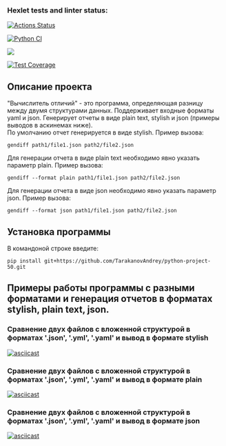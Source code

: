 ### Hexlet tests and linter status:
[![Actions Status](https://github.com/TarakanovAndrey/python-project-50/workflows/hexlet-check/badge.svg)](https://github.com/TarakanovAndrey/python-project-50/actions)  

[![Python CI](https://github.com/TarakanovAndrey/python-project-50/actions/workflows/tarakanov-check.yml/badge.svg)](https://github.com/TarakanovAndrey/python-project-50/actions/workflows/tarakanov-check.yml)  

<a href="https://codeclimate.com/github/TarakanovAndrey/python-project-50/maintainability"><img src="https://api.codeclimate.com/v1/badges/16787555bd5efca240e9/maintainability" /></a>  

[![Test Coverage](https://api.codeclimate.com/v1/badges/16787555bd5efca240e9/test_coverage)](https://codeclimate.com/github/TarakanovAndrey/python-project-50/test_coverage)  

## Описание проекта  
"Вычислитель отличий" - это программа, определяющая разницу между двумя структурами данных.
Поддерживает входные форматы yaml и json. Генерирует отчеты в виде plain text, stylish и json
(примеры выводов в аскинемах ниже).  
По умолчанию отчет генерируется в виде stylish. Пример вызова:  
```
gendiff path1/file1.json path2/file2.json  
```
Для генерации отчета в виде plain text необходимо явно указать параметр plain. Пример вызова:  
```
gendiff --format plain path1/file1.json path2/file2.json  
```
Для генерации отчета в виде json необходимо явно указать параметр json. Пример вызова: 
```
gendiff --format json path1/file1.json path2/file2.json  
```

## Установка программы  
В командоной строке введите:
```
pip install git+https://github.com/TarakanovAndrey/python-project-50.git
```

## Примеры работы программы с разными форматами и генерация отчетов в форматах stylish, plain text, json.  

### Сравнение двух файлов с вложенной структурой в форматах '.json', '.yml', '.yaml'  и вывод в формате stylish

[![asciicast](https://asciinema.org/a/2k0wgInditYLlcYpbdPfJtjtl.svg)](https://asciinema.org/a/2k0wgInditYLlcYpbdPfJtjtl)  

### Сравнение двух файлов с вложенной структурой в форматах '.json', '.yml', '.yaml' и вывод в формате plain  

[![asciicast](https://asciinema.org/a/w0ZDHRSD2kTpy92nSZZ3mmX3O.svg)](https://asciinema.org/a/w0ZDHRSD2kTpy92nSZZ3mmX3O)  

### Сравнение двух файлов с вложенной структурой в форматах '.json', '.yml', '.yaml' и вывод в формате json  

[![asciicast](https://asciinema.org/a/HzBUygmCB5ToMkSqs2u0ZrlKd.svg)](https://asciinema.org/a/HzBUygmCB5ToMkSqs2u0ZrlKd)